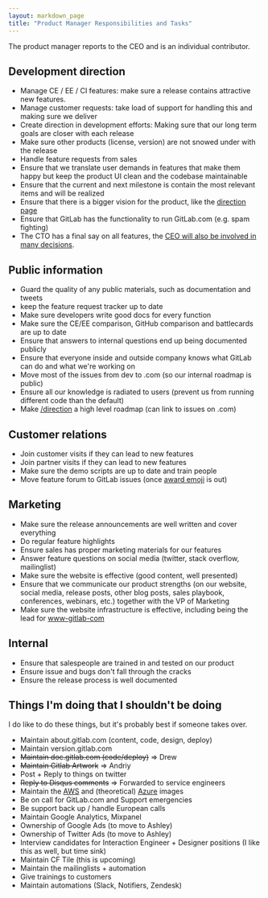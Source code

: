 ```yaml
---
layout: markdown_page
title: "Product Manager Responsibilities and Tasks"
---
```


The product manager reports to the CEO and is an individual contributor.

## Development direction

- Manage CE / EE / CI features: make sure a release contains attractive new features.
- Manage customer requests: take load of support for handling this and making sure we deliver
- Create direction in development efforts: Making sure that our long term goals are closer with each release
- Make sure other products (license, version) are not snowed under with the release
- Handle feature requests from sales
- Ensure that we translate user demands in features that make them happy but keep the product UI clean and the codebase maintainable
- Ensure that the current and next milestone is contain the most relevant items and will be realized
- Ensure that there is a bigger vision for the product, like the [direction page](https://about.gitlab.com/direction/)
-  Ensure that GitLab has the functionality to run GitLab.com (e.g. spam fighting)
- The CTO has a final say on all features, the [CEO will also be involved in many decisions](http://www.bhorowitz.com/why_founders_fail_the_product_ceo_paradox).

## Public information

- Guard the quality of any public materials, such as documentation and tweets
- keep the feature request tracker up to date
- Make sure developers write good docs for every function
- Make sure the CE/EE comparison, GitHub comparison and battlecards
are up to date
- Ensure that answers to internal questions end up being documented publicly
- Ensure that everyone inside and outside company knows what GitLab can do and what we're working on
- Move most of the issues from dev to .com (so our internal roadmap is public)
- Ensure all our knowledge is radiated to users (prevent us from running different code than the default)
- Make [/direction](/direction) a high level roadmap (can link to issues on .com)

## Customer relations

- Join customer visits if they can lead to new features
- Join partner visits if they can lead to new features
- Make sure the demo scripts are up to date and train people
- Move feature forum to GitLab issues (once [award emoji](https://dev.gitlab.org/gitlab/gitlabhq/issues/2388) is out)

## Marketing

- Make sure the release announcements are well written and cover everything
- Do regular feature highlights
- Ensure sales has proper marketing materials for our features
- Answer feature questions on social media (twitter, stack overflow, mailinglist)
- Make sure the website is effective (good content, well presented)
- Ensure that we communicate our product strengths (on our website, social media, release posts, other blog posts, sales playbook,
conferences, webinars, etc.) together with the VP of Marketing
- Make sure the website infrastructure is effective, including being the lead for [www-gitlab-com](https://gitlab.com/gitlab-com/www-gitlab-com/)

## Internal

- Ensure that salespeople are trained in and tested on our product
- Ensure issue and bugs don't fall through the cracks
- Ensure the release process is well documented

## Things I'm doing that I shouldn't be doing

I do like to do these things, but it's probably best if someone takes over.

- Maintain about.gitlab.com (content, code, design, deploy)
- Maintain version.gitlab.com
- ~~Maintain doc.gitlab.com (code/deploy)~~ => Drew
- ~~Maintain Gitlab Artwork~~ => Andriy
- Post + Reply to things on twitter
- ~~Reply to Disqus comments~~ => Forwarded to service engineers
- Maintain the [AWS](https://dev.gitlab.org/gitlab/AMI) and (theoretical) [Azure](https://dev.gitlab.org/gitlab/organization/issues/204) images
- Be on call for GitLab.com and Support emergencies
- Be support back up / handle European calls
- Maintain Google Analytics, Mixpanel
- Ownership of Google Ads (to move to Ashley)
- Ownership of Twitter Ads (to move to Ashley)
- Interview candidates for Interaction Engineer + Designer positions (I like this as well, but time sink)
- Maintain CF Tile (this is upcoming)
- Maintain the mailinglists + automation
- Give trainings to customers
- Maintain automations (Slack, Notifiers, Zendesk)
